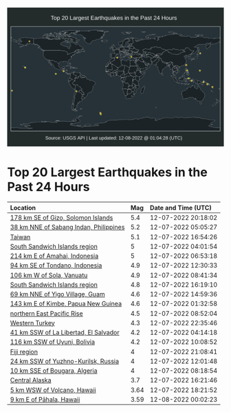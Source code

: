 ![Map](./map.png)

# Top 20 Largest Earthquakes in the Past 24 Hours

| Location | Mag | Date and Time (UTC) |
|:---|:---|:---|
| [178 km SE of Gizo, Solomon Islands](https://earthquake.usgs.gov/earthquakes/eventpage/us6000j7pi) | 5.4 | 12-07-2022 20:18:02 |
| [38 km NNE of Sabang Indan, Philippines](https://earthquake.usgs.gov/earthquakes/eventpage/us6000j7j9) | 5.2 | 12-07-2022 05:05:27 |
| [Taiwan](https://earthquake.usgs.gov/earthquakes/eventpage/us6000j7n2) | 5.1 | 12-07-2022 16:54:26 |
| [South Sandwich Islands region](https://earthquake.usgs.gov/earthquakes/eventpage/us6000j7ir) | 5 | 12-07-2022 04:01:54 |
| [214 km E of Amahai, Indonesia](https://earthquake.usgs.gov/earthquakes/eventpage/us6000j7jw) | 5 | 12-07-2022 06:53:18 |
| [94 km SE of Tondano, Indonesia](https://earthquake.usgs.gov/earthquakes/eventpage/us6000j7l3) | 4.9 | 12-07-2022 12:30:33 |
| [106 km W of Sola, Vanuatu](https://earthquake.usgs.gov/earthquakes/eventpage/us6000j7ka) | 4.9 | 12-07-2022 08:41:34 |
| [South Sandwich Islands region](https://earthquake.usgs.gov/earthquakes/eventpage/us6000j7mx) | 4.8 | 12-07-2022 16:19:10 |
| [69 km NNE of Yigo Village, Guam](https://earthquake.usgs.gov/earthquakes/eventpage/us6000j7mk) | 4.6 | 12-07-2022 14:59:36 |
| [143 km E of Kimbe, Papua New Guinea](https://earthquake.usgs.gov/earthquakes/eventpage/us6000j7hq) | 4.6 | 12-07-2022 01:32:58 |
| [northern East Pacific Rise](https://earthquake.usgs.gov/earthquakes/eventpage/us6000j7kb) | 4.5 | 12-07-2022 08:52:04 |
| [Western Turkey](https://earthquake.usgs.gov/earthquakes/eventpage/us6000j7qj) | 4.3 | 12-07-2022 22:35:46 |
| [41 km SSW of La Libertad, El Salvador](https://earthquake.usgs.gov/earthquakes/eventpage/us6000j7iu) | 4.2 | 12-07-2022 04:14:18 |
| [116 km SSW of Uyuni, Bolivia](https://earthquake.usgs.gov/earthquakes/eventpage/us6000j7kn) | 4.2 | 12-07-2022 10:08:52 |
| [Fiji region](https://earthquake.usgs.gov/earthquakes/eventpage/us6000j7pz) | 4 | 12-07-2022 21:08:41 |
| [24 km SSW of Yuzhno-Kurilsk, Russia](https://earthquake.usgs.gov/earthquakes/eventpage/us6000j7l2) | 4 | 12-07-2022 12:01:48 |
| [10 km SSE of Bougara, Algeria](https://earthquake.usgs.gov/earthquakes/eventpage/us6000j7k6) | 4 | 12-07-2022 08:18:54 |
| [Central Alaska](https://earthquake.usgs.gov/earthquakes/eventpage/ak022fo7wvld) | 3.7 | 12-07-2022 16:21:46 |
| [5 km WSW of Volcano, Hawaii](https://earthquake.usgs.gov/earthquakes/eventpage/hv73263142) | 3.64 | 12-07-2022 18:21:52 |
| [9 km E of Pāhala, Hawaii](https://earthquake.usgs.gov/earthquakes/eventpage/hv73263432) | 3.59 | 12-08-2022 00:02:23 |
